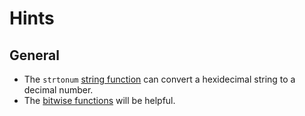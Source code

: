 # Hints

## General

- The `strtonum` [string function][string-func] can convert a hexidecimal string to a decimal number.
- The [bitwise functions][bitwise-func] will be helpful.

[string-func]: https://www.gnu.org/software/gawk/manual/html_node/String-Functions.html
[bitwise-func]: https://www.gnu.org/software/gawk/manual/html_node/Bitwise-Functions.html